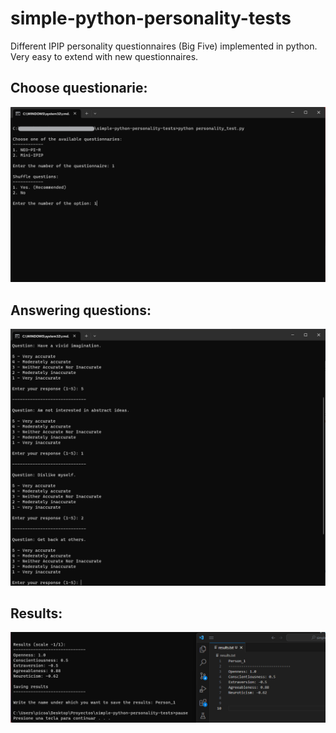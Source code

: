 # simple-python-personality-tests
Different IPIP personality questionnaires (Big Five) implemented in python. Very easy to extend with new questionnaires.

## Choose questionarie:
![choosing_questionnarie](images/choose_questionnarie.png)

## Answering questions:
![questions](images/questions.png)

## Results:
![results](images/results.png)

